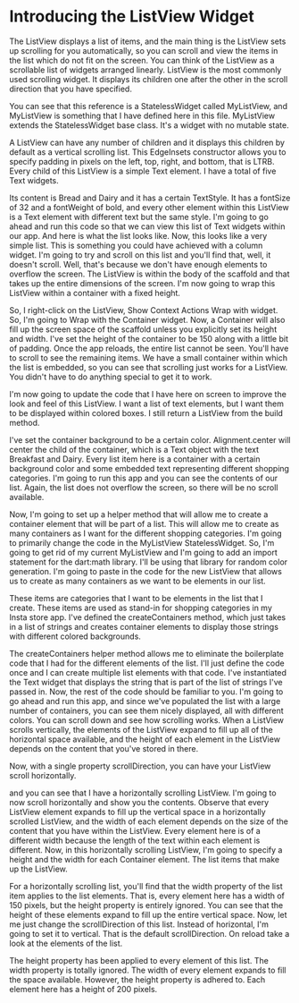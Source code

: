 # Introducing the ListView Widget

The ListView displays a list of items, and the main thing is the ListView sets up scrolling for you automatically, so you can scroll and view the items in the list which do not fit on the screen. You can think of the ListView as a scrollable list of widgets arranged linearly. ListView is the most commonly used scrolling widget. It displays its children one after the other in the scroll direction that you have specified.

You can see that this reference is a StatelessWidget called MyListView, and MyListView is something that I have defined here in this file. MyListView extends the StatelessWidget base class. It's a widget with no mutable state.

A ListView can have any number of children and it displays this children by default as a vertical scrolling list. This EdgeInsets constructor allows you to specify padding in pixels on the left, top, right, and bottom, that is LTRB. Every child of this ListView is a simple Text element. I have a total of five Text widgets.

Its content is Bread and Dairy and it has a certain TextStyle. It has a fontSize of 32 and a fontWeight of bold, and every other element within this ListView is a Text element with different text but the same style. I'm going to go ahead and run this code so that we can view this list of Text widgets within our app. And here is what the list looks like. Now, this looks like a very simple list. This is something you could have achieved with a column widget. I'm going to try and scroll on this list and you'll find that, well, it doesn't scroll. Well, that's because we don't have enough elements to overflow the screen. The ListView is within the body of the scaffold and that takes up the entire dimensions of the screen. I'm now going to wrap this ListView within a container with a fixed height.

So, I right-click on the ListView, Show Context Actions Wrap with widget. So, I'm going to Wrap with the Container widget. Now, a Container will also fill up the screen space of the scaffold unless you explicitly set its height and width. I've set the height of the container to be 150 along with a little bit of padding. Once the app reloads, the entire list cannot be seen. You'll have to scroll to see the remaining items. We have a small container within which the list is embedded, so you can see that scrolling just works for a ListView. You didn't have to do anything special to get it to work.

I'm now going to update the code that I have here on screen to improve the look and feel of this ListView. I want a list of text elements, but I want them to be displayed within colored boxes. I still return a ListView from the build method. 

I've set the container background to be a certain color. Alignment.center will center the child of the container, which is a Text object with the text Breakfast and Dairy. Every list item here is a container with a certain background color and some embedded text representing different shopping categories. I'm going to run this app and you can see the contents of our list. Again, the list does not overflow the screen, so there will be no scroll available. 

Now, I'm going to set up a helper method that will allow me to create a container element that will be part of a list. This will allow me to create as many containers as I want for the different shopping categories. I'm going to primarily change the code in the MyListView StatelessWidget. So, I'm going to get rid of my current MyListView and I'm going to add an import statement for the dart:math library. I'll be using that library for random color generation. I'm going to paste in the code for the new ListView that allows us to create as many containers as we want to be elements in our list.

These items are categories that I want to be elements in the list that I create. These items are used as stand-in for shopping categories in my Insta store app. I've defined the createContainers method, which just takes in a list of strings and creates container elements to display those strings with different colored backgrounds.

The createContainers helper method allows me to eliminate the boilerplate code that I had for the different elements of the list. I'll just define the code once and I can create multiple list elements with that code. I've instantiated the Text widget that displays the string that is part of the list of strings I've passed in. Now, the rest of the code should be familiar to you. I'm going to go ahead and run this app, and since we've populated the list with a large number of containers, you can see them nicely displayed, all with different colors. You can scroll down and see how scrolling works. When a ListView scrolls vertically, the elements of the ListView expand to fill up all of the horizontal space available, and the height of each element in the ListView depends on the content that you've stored in there.

Now, with a single property scrollDirection, you can have your ListView scroll horizontally. 

and you can see that I have a horizontally scrolling ListView. I'm going to now scroll horizontally and show you the contents. Observe that every ListView element expands to fill up the vertical space in a horizontally scrolled ListView, and the width of each element depends on the size of the content that you have within the ListView. Every element here is of a different width because the length of the text within each element is different. Now, in this horizontally scrolling ListView, I'm going to specify a height and the width for each Container element. The list items that make up the ListView.

For a horizontally scrolling list, you'll find that the width property of the list item applies to the list elements. That is, every element here has a width of 150 pixels, but the height property is entirely ignored. You can see that the height of these elements expand to fill up the entire vertical space. Now, let me just change the scrollDirection of this list. Instead of horizontal, I'm going to set it to vertical. That is the default scrollDirection. On reload take a look at the elements of the list.

The height property has been applied to every element of this list. The width property is totally ignored. The width of every element expands to fill the space available. However, the height property is adhered to. Each element here has a height of 200 pixels.

